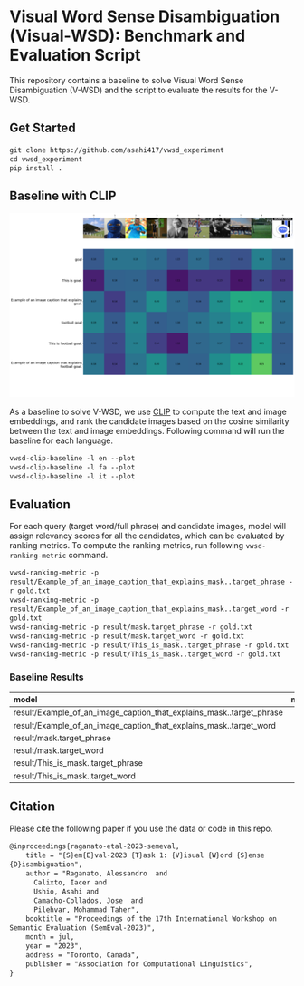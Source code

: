 # Visual Word Sense Disambiguation (Visual-WSD): Benchmark and Evaluation Script
This repository contains a baseline to solve Visual Word Sense Disambiguation (V-WSD) and the script to evaluate the results for the V-WSD.

## Get Started
```shell
git clone https://github.com/asahi417/vwsd_experiment
cd vwsd_experiment
pip install .
```

## Baseline with CLIP


<p align="center">
  <img src="result/visualization/en/similarity.0.png">
</p>

As a baseline to solve V-WSD, we use [CLIP](https://arxiv.org/abs/2103.00020) to compute the text and image embeddings, 
and rank the candidate images based on the cosine similarity between the text and image embeddings.
Following command will run the baseline for each language. 
```shell
vwsd-clip-baseline -l en --plot
vwsd-clip-baseline -l fa --plot
vwsd-clip-baseline -l it --plot
```

## Evaluation
For each query (target word/full phrase) and candidate images, model will assign relevancy scores for all the candidates, which can be evaluated by ranking metrics.
To compute the ranking metrics, run following `vwsd-ranking-metric` command.

```shell
vwsd-ranking-metric -p result/Example_of_an_image_caption_that_explains_mask..target_phrase -r gold.txt
vwsd-ranking-metric -p result/Example_of_an_image_caption_that_explains_mask..target_word -r gold.txt
vwsd-ranking-metric -p result/mask.target_phrase -r gold.txt
vwsd-ranking-metric -p result/mask.target_word -r gold.txt
vwsd-ranking-metric -p result/This_is_mask..target_phrase -r gold.txt
vwsd-ranking-metric -p result/This_is_mask..target_word -r gold.txt
```

### Baseline Results

| model                                                                |   mrr_official/en |   hit_official/en |   hit_rate@1/en |   map@5/en |   mrr@5/en |   ndcg@5/en |   map@10/en |   mrr@10/en |   ndcg@10/en |   mrr_official/fa |   hit_official/fa |   hit_rate@1/fa |   map@5/fa |   mrr@5/fa |   ndcg@5/fa |   map@10/fa |   mrr@10/fa |   ndcg@10/fa |   mrr_official/it |   hit_official/it |   hit_rate@1/it |   map@5/it |   mrr@5/it |   ndcg@5/it |   map@10/it |   mrr@10/it |   ndcg@10/it |   mrr_official/avg |   hit_official/avg |   hit_rate@1/avg |   map@5/avg |   mrr@5/avg |   ndcg@5/avg |   map@10/avg |   mrr@10/avg |   ndcg@10/avg |
|:---------------------------------------------------------------------|------------------:|------------------:|----------------:|-----------:|-----------:|------------:|------------:|------------:|-------------:|------------------:|------------------:|----------------:|-----------:|-----------:|------------:|------------:|------------:|-------------:|------------------:|------------------:|----------------:|-----------:|-----------:|------------:|------------:|------------:|-------------:|-------------------:|-------------------:|-----------------:|------------:|------------:|-------------:|-------------:|-------------:|--------------:|
| result/Example_of_an_image_caption_that_explains_mask..target_phrase |          0.668163 |          0.50324  |        0.50324  |   0.652592 |   0.652592 |    0.71162  |    0.668163 |    0.668163 |     0.748529 |          0.38905  |             0.185 |           0.185 |   0.342583 |   0.342583 |    0.419426 |    0.38905  |    0.38905  |     0.531431 |          0.37596  |          0.190164 |        0.190164 |   0.320492 |   0.320492 |    0.382175 |    0.37596  |    0.37596  |     0.519219 |           0.477724 |           0.292801 |         0.292801 |    0.438556 |    0.438556 |     0.504407 |     0.477724 |     0.477724 |      0.599726 |
| result/Example_of_an_image_caption_that_explains_mask..target_word   |          0.483614 |          0.291577 |        0.291577 |   0.44964  |   0.44964  |    0.521259 |    0.483614 |    0.483614 |     0.604849 |          0.363502 |             0.165 |           0.165 |   0.314083 |   0.314083 |    0.389235 |    0.363502 |    0.363502 |     0.510824 |          0.305109 |          0.134426 |        0.134426 |   0.236448 |   0.236448 |    0.289363 |    0.305109 |    0.305109 |     0.461987 |           0.384075 |           0.197001 |         0.197001 |    0.33339  |    0.33339  |     0.399953 |     0.384075 |     0.384075 |      0.525887 |
| result/mask.target_phrase                                            |          0.738763 |          0.604752 |        0.604752 |   0.728582 |   0.728582 |    0.777656 |    0.738763 |    0.738763 |     0.802202 |          0.466974 |             0.285 |           0.285 |   0.431917 |   0.431917 |    0.505394 |    0.466974 |    0.466974 |     0.591721 |          0.426063 |          0.22623  |        0.22623  |   0.384809 |   0.384809 |    0.457448 |    0.426063 |    0.426063 |     0.559699 |           0.543933 |           0.371994 |         0.371994 |    0.515102 |    0.515102 |     0.580166 |     0.543933 |     0.543933 |      0.651207 |
| result/mask.target_word                                              |          0.544272 |          0.354212 |        0.354212 |   0.518862 |   0.518862 |    0.588232 |    0.544272 |    0.544272 |     0.652186 |          0.389635 |             0.205 |           0.205 |   0.345833 |   0.345833 |    0.421285 |    0.389635 |    0.389635 |     0.530641 |          0.292006 |          0.114754 |        0.114754 |   0.22541  |   0.22541  |    0.281829 |    0.292006 |    0.292006 |     0.451744 |           0.408638 |           0.224655 |         0.224655 |    0.363369 |    0.363369 |     0.430449 |     0.408638 |     0.408638 |      0.544857 |
| result/This_is_mask..target_phrase                                   |          0.746562 |          0.613391 |        0.613391 |   0.737221 |   0.737221 |    0.786229 |    0.746562 |    0.746562 |     0.808288 |          0.431677 |             0.23  |           0.23  |   0.39675  |   0.39675  |    0.478827 |    0.431677 |    0.431677 |     0.565028 |          0.44585  |          0.236066 |        0.236066 |   0.40694  |   0.40694  |    0.481727 |    0.44585  |    0.44585  |     0.576038 |           0.541363 |           0.359819 |         0.359819 |    0.513637 |    0.513637 |     0.582261 |     0.541363 |     0.541363 |      0.649784 |
| result/This_is_mask..target_word                                     |          0.534535 |          0.343413 |        0.343413 |   0.507883 |   0.507883 |    0.57969  |    0.534535 |    0.534535 |     0.644897 |          0.38375  |             0.195 |           0.195 |   0.337167 |   0.337167 |    0.410074 |    0.38375  |    0.38375  |     0.52592  |          0.347077 |          0.15082  |        0.15082  |   0.285137 |   0.285137 |    0.344631 |    0.347077 |    0.347077 |     0.496778 |           0.421787 |           0.229744 |         0.229744 |    0.376729 |    0.376729 |     0.444798 |     0.421787 |     0.421787 |      0.555865 |

## Citation

Please cite the following paper if you use the data or code in this repo.

```
@inproceedings{raganato-etal-2023-semeval,
    title = "{S}em{E}val-2023 {T}ask 1: {V}isual {W}ord {S}ense {D}isambiguation",
    author = "Raganato, Alessandro  and
      Calixto, Iacer and
      Ushio, Asahi and
      Camacho-Collados, Jose  and
      Pilehvar, Mohammad Taher",
    booktitle = "Proceedings of the 17th International Workshop on Semantic Evaluation (SemEval-2023)",
    month = jul,
    year = "2023",
    address = "Toronto, Canada",
    publisher = "Association for Computational Linguistics",
}
```
